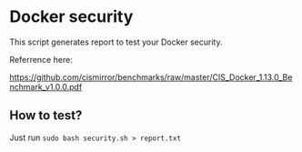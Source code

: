 # Docker security
This script generates report to test your Docker security.

Referrence here:

https://github.com/cismirror/benchmarks/raw/master/CIS_Docker_1.13.0_Benchmark_v1.0.0.pdf 

## How to test?
Just run `sudo bash security.sh > report.txt`
